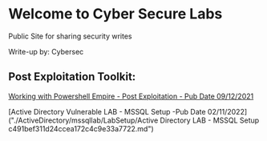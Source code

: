 # Welcome to Cyber Secure Labs

Public Site for sharing security writes

Write-up by: Cybersec

## Post Exploitation Toolkit:

[Working with Powershell Empire - Post Exploitation - Pub Date 09/12/2021](./README_.md)

[Active Directory Vulnerable LAB - MSSQL Setup -Pub Date 02/11/2022]("./ActiveDirectory/mssqllab/LabSetup/Active Directory LAB - MSSQL Setup c491bef311d24ccea172c4c9e33a7722.md")


